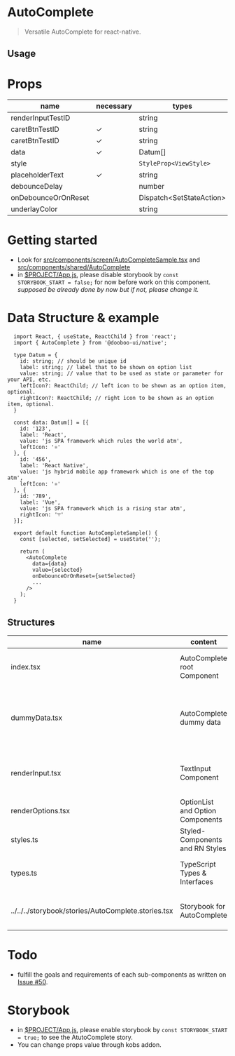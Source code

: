 # AutoComplete

> Versatile AutoComplete for react-native.

## Usage

# Props

| name                | necessary | types                            | default            |
| ------------------- | --------- | -------------------------------- | ------------------ |
| renderInputTestID   |           | string                           | `RenderInput_test` |
| caretBtnTestID      | ✓         | string                           | `CaretBtn_test`    |
| caretBtnTestID      | ✓         | string                           | `CaretBtn_test`    |
| data                | ✓         | Datum[]                          | `dummyData`        |
| style               |           | `StyleProp<ViewStyle>`           | `undefined`        |
| placeholderText     | ✓         | string                           | `search...`        |
| debounceDelay       |           | number                           | `400`              |
| onDebounceOrOnReset |           | Dispatch<SetStateAction<string>> | `undefined`        |
| underlayColor       |           | string                           | `black`            |

# Getting started

- Look for [src/components/screen/AutoCompleteSample.tsx](https://github.com/marsinearth/dooboo-ui-native/blob/feat%2FautoComplete/src/components/screen/AutoCompleteSample.tsx) and [src/components/shared/AutoComplete](https://github.com/marsinearth/dooboo-ui-native/tree/feat%2FautoComplete/src/components/shared/AutoComplete)
- in [\$PROJECT/App.js](https://github.com/marsinearth/dooboo-ui-native/blob/feat%2FautoComplete/App.js#L9), please disable storybook by `const STORYBOOK_START = false;` for now before work on this component.
  _supposed be already done by now but if not, please change it._

# Data Structure & example

```tsx
  import React, { useState, ReactChild } from 'react';
  import { AutoComplete } from '@dooboo-ui/native';

  type Datum = {
    id: string; // should be unique id
    label: string; // label that to be shown on option list
    value: string; // value that to be used as state or parameter for your API, etc.
    leftIcon?: ReactChild; // left icon to be shown as an option item, optional.
    rightIcon?: ReactChild; // right icon to be shown as an option item, optional.
  }

  const data: Datum[] = [{
    id: '123',
    label: 'React',
    value: 'js SPA framework which rules the world atm',
    leftIcon: '⚛️'
  }, {
    id: '456',
    label: 'React Native',
    value: 'js hybrid mobile app framework which is one of the top atm',
    leftIcon: '⚛️'
  }, {
    id: '789',
    label: 'Vue',
    value: 'js SPA framework which is a rising star atm',
    rightIcon: '♈'
  }];

  export default function AutoCompleteSample() {
    const [selected, setSelected] = useState('');

    return (
      <AutoComplete
        data={data}
        value={selected}
        onDebounceOrOnReset={setSelected}
        ...
      />
    );
  }  

```

## Structures

| name                                                  | content                            | features                                                                         |
| ----------------------------------------------------- | ---------------------------------- | -------------------------------------------------------------------------------- |
| index.tsx                                             | AutoComplete root Component        | props from outside of the components, overall logic                              |
| dummyData.tsx                                         | AutoComplete dummy data            | dummy data with types of Datum[], contains country info starting with letter 'A' |
| renderInput.tsx                                       | TextInput Component                | textInput for search, clear, match, placeholder animation                        |
| renderOptions.tsx                                     | OptionList and Option Components   | FlatList for searchItems                                                         |
| styles.ts                                             | Styled-Components and RN Styles    | styles                                                                           |
| types.ts                                              | TypeScript Types & Interfaces      | types for props, state, func params, etc.                                        |
| ../../../storybook/stories/AutoComplete.stories.tsx   | Storybook for AutoComplete         | visual testing / documentation of the component                                  |

# Todo

- fulfill the goals and requirements of each sub-components as written on [Issue #50](https://github.com/dooboolab/dooboo-ui-native/issues/50).

# Storybook

- in [\$PROJECT/App.js](https://github.com/marsinearth/dooboo-ui-native/blob/feat%2FautoComplete/App.js#L9), please enable storybook by `const STORYBOOK_START = true;` to see the AtutoComplete story.
- You can change props value through kobs addon.
